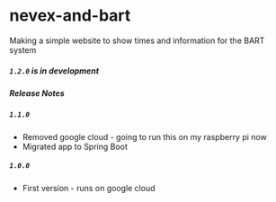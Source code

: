 # nevex-and-bart
Making a simple website to show times and information for the BART system

##### `1.2.0` is in development

##### Release Notes

##### `1.1.0`

* Removed google cloud - going to run this on my raspberry pi now
* Migrated app to Spring Boot

##### `1.0.0`

* First version - runs on google cloud

